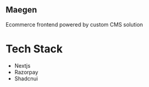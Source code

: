 ## Maegen
Ecommerce frontend powered by custom CMS solution

# Tech Stack
- Nextjs
- Razorpay
- Shadcnui


